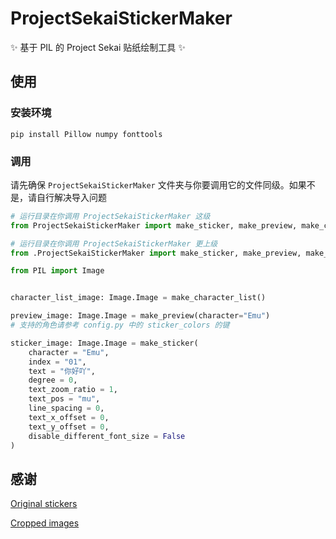 # ProjectSekaiStickerMaker
✨ 基于 PIL 的 Project Sekai 贴纸绘制工具 ✨

## 使用
### 安装环境
```
pip install Pillow numpy fonttools
```
### 调用
请先确保 `ProjectSekaiStickerMaker` 文件夹与你要调用它的文件同级。如果不是，请自行解决导入问题

```python
# 运行目录在你调用 ProjectSekaiStickerMaker 这级
from ProjectSekaiStickerMaker import make_sticker, make_preview, make_character_list

# 运行目录在你调用 ProjectSekaiStickerMaker 更上级
from .ProjectSekaiStickerMaker import make_sticker, make_preview, make_character_list

from PIL import Image


character_list_image: Image.Image = make_character_list()

preview_image: Image.Image = make_preview(character="Emu")
# 支持的角色请参考 config.py 中的 sticker_colors 的键

sticker_image: Image.Image = make_sticker(
    character = "Emu",
    index = "01",
    text = "你好吖",
    degree = 0,
    text_zoom_ratio = 1,
    text_pos = "mu",
    line_spacing = 0,
    text_x_offset = 0,
    text_y_offset = 0,
    disable_different_font_size = False
)
```

## 感谢
[Original stickers](https://www.reddit.com/r/ProjectSekai/comments/x1h4v1/after_an_ungodly_amount_of_time_i_finally_made/)

[Cropped images](https://github.com/Modder4869)